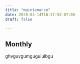 ```yaml
---
title: "maintenance"
date: 2020-04-14T16:37:53-07:00
draft: false

---
```


## Monthly
ghvguvgumguguiuibgu
